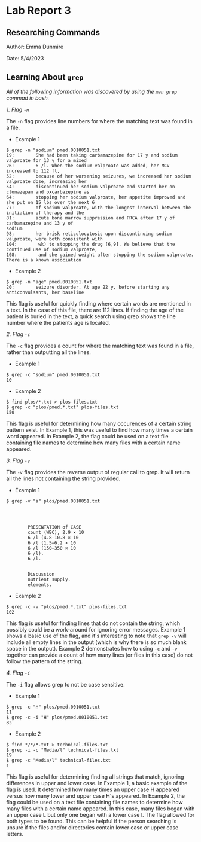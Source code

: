 # Lab Report 3

## Researching Commands

Author: Emma Dunmire

Date: 5/4/2023

**Learning About `grep`**
---

*All of the following information was discovered by using the `man grep` commad in bash.*

*1. Flag `-n`*

The `-n` flag provides line numbers for where the matching text was found in a file.
* Example 1
```
$ grep -n "sodium" pmed.0010051.txt
19:        She had been taking carbamazepine for 17 y and sodium valproate for 13 y for a mixed
26:        6 /l. When the sodium valproate was added, her MCV increased to 112 fl,        
52:        because of her worsening seizures, we increased her sodium valproate dose, increasing her
54:        discontinued her sodium valproate and started her on clonazepam and oxcarbazepine as
64:        stopping her sodium valproate, her appetite improved and she put on 15 lbs over the next 6
77:        of sodium valproate, with the longest interval between the initiation of therapy and the
81:        acute bone marrow suppression and PRCA after 17 y of carbamazepine and 13 y of 
sodium
98:        her brisk reticulocytosis upon discontinuing sodium valproate, were both consistent with
104:        wk) to stopping the drug [6,9]. We believe that the continued use of sodium valproate,
108:        and she gained weight after stopping the sodium valproate. There is a known association
```
* Example 2
```
$ grep -n "age" pmed.0010051.txt
20:        seizure disorder. At age 22 y, before starting any anticonvulsants, her baseline
```

This flag is useful for quickly finding where certain words are mentioned in a text.
In the case of this file, there are 112 lines.
If finding the age of the patient is buried in the text, a quick search using grep shows the line number where the
patients age is located.

*2. Flag `-c`*

The `-c` flag provides a count for where the matching text was found in a file, rather than outputting all the lines.
* Example 1
```
$ grep -c "sodium" pmed.0010051.txt
10
```
* Example 2
```
$ find plos/*.txt > plos-files.txt
$ grep -c "plos/pmed.*.txt" plos-files.txt
150
```

This flag is useful for determining how many occurences of a certain string pattern exist.
In Example 1, this was useful to find how many times a certain word appeared.
In Example 2, the flag could be used on a text file containing file names to determine how many
files with a certain name appeared.

*3. Flag `-v`*

The `-v` flag provides the reverse output of regular call to grep. It will return all the lines
not containing the string provided.
* Example 1
```
$ grep -v "a" plos/pmed.0010051.txt




        PRESENTATION of CASE
        count (WBC), 2.9 × 10
        6 /l (4.8–10.8 × 10
        6 /l (1.5–6.2 × 10
        6 /l (150–350 × 10
        6 /l).
        6 /l.


        Discussion
        nutrient supply.
        elements.
```
* Example 2
```
$ grep -c -v "plos/pmed.*.txt" plos-files.txt        
102
```

This flag is useful for finding lines that do not contain the string, which possibly could be a work-around for ignoring error messages. Example 1 shows a basic use of the flag, and it's interesting to note that `grep -v` will include all empty lines in the output (which is why there is so much blank space in the output). Example 2 demonstrates how to using `-c` and `-v` together can provide a count of how many lines (or files in this case) do not follow the pattern of the string.

*4. Flag `-i`*

The `-i` flag allows grep to not be case sensitive.
* Example 1
```
$ grep -c "H" plos/pmed.0010051.txt
11
$ grep -c -i "H" plos/pmed.0010051.txt
83
```
* Example 2
```
$ find */*/*.txt > technical-files.txt
$ grep -i -c "Media/l" technical-files.txt
19
$ grep -c "Media/l" technical-files.txt
1
```

This flag is useful for determining finding all strings that match, ignoring differences in upper and lower case.
In Example 1, a basic example of the flag is used. It determined how many times an upper case H appeared versus how many lower and upper case H's appeared.
In Example 2, the flag could be used on a text file containing file names to determine how many files with a certain name appeared. In this case, many files began with an upper case L but only one began with a lower case l. The flag allowed for both types to be found. This can be helpful if the person searching is unsure if the files and/or directories contain lower case or upper case letters.
